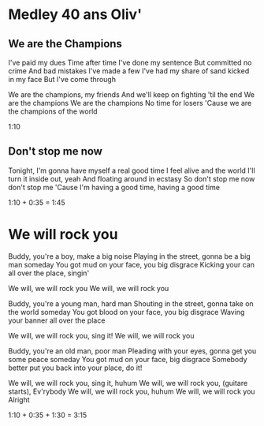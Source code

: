# Medley 40 ans Oliv'

## We are the Champions


I've paid my dues
Time after time
I've done my sentence
But committed no crime
And bad mistakes
I've made a few
I've had my share of sand kicked in my face
But I've come through

We are the champions, my friends
And we'll keep on fighting 'til the end
We are the champions
We are the champions
No time for losers
'Cause we are the champions of the world

1:10

## Don't stop me now



Tonight, I'm gonna have myself a real good time
I feel alive and the world I'll turn it inside out, yeah
And floating around in ecstasy
So don't stop me now don't stop me
'Cause I'm having a good time, having a good time

1:10 + 0:35 = 1:45

# We will rock you



Buddy, you're a boy, make a big noise
Playing in the street, gonna be a big man someday
You got mud on your face, you big disgrace
Kicking your can all over the place, singin'

We will, we will rock you
We will, we will rock you

Buddy, you're a young man, hard man
Shouting in the street, gonna take on the world someday
You got blood on your face, you big disgrace
Waving your banner all over the place

We will, we will rock you, sing it!
We will, we will rock you

Buddy, you're an old man, poor man
Pleading with your eyes, gonna get you some peace someday
You got mud on your face, big disgrace
Somebody better put you back into your place, do it!

We will, we will rock you, sing it, huhum
We will, we will rock you, (guitare starts), Ev'rybody
We will, we will rock you, huhum
We will, we will rock you
Alright

1:10 + 0:35 + 1:30 = 3:15
